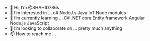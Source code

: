 - 👋 Hi, I’m @SHAHID786s
- 👀 I’m interested in ... c# NodeJ.s Java IoT Node modules
- 🌱 I’m currently learning ... C# .NET core Entity framework Angular Node.js JavaScript
- 💞️ I’m looking to collaborate on ... pretty much anything 
- 📫 How to reach me ... 

<!---
SHAHID786s/SHAHID786s is a ✨ special ✨ repository because its `README.md` (this file) appears on your GitHub profile.
You can click the Preview link to take a look at your changes.
--->
